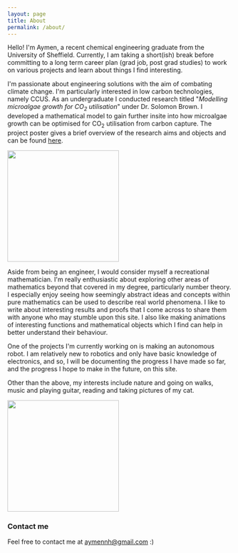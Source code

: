 ```yaml
---
layout: page
title: About
permalink: /about/
---
```


Hello! I'm Aymen, a recent chemical engineering graduate from the University of
Sheffield. Currently, I am taking a short(ish) break before committing to a long
term career plan (grad job, post grad studies) to work on various projects and
learn about things I find interesting.

I'm passionate about engineering solutions with the aim of combating climate
change. I'm particularly interested in low carbon technologies, namely CCUS. As
an undergraduate I conducted research titled "<i>Modelling microalgae growth for
CO<sub>2</sub> utilisation</i>" under Dr. Solomon Brown. I developed a
mathematical model to gain further insite into how microalgae growth can be
optimised for CO<sub>2</sub> utilisation from carbon capture. The project poster
gives a brief overview of the research aims and objects and can be found <a
href="https://raw.githubusercontent.com/aymenhafeez/blog/master/assets/images/poster.png">here</a>.

<a><img src="https://raw.githubusercontent.com/aymenhafeez/blog/master/assets/images/poster-pres.jpg" width="250"></a>

Aside from being an engineer, I would consider myself a recreational
mathematician. I'm really enthusiastic about exploring other areas of
mathematics beyond that covered in my degree, particularly number theory. I
especially enjoy seeing how seemingly abstract ideas and concepts within pure
mathematics can be used to describe real world phenomena. I like to write about
interesting results and proofs that I come across to share them with anyone who
may stumble upon this site. I also like making animations of interesting
functions and mathematical objects which I find can help in better understand
their behaviour. 

One of the projects I'm currently working on is making an autonomous robot. I
am relatively new to robotics and only have basic knowledge of electronics, and
so, I will be documenting the progress I have made so far, and the progress I
hope to make in the future, on this site.

Other than the above, my interests include nature and going on walks, music and
playing guitar, reading and taking pictures of my cat.

<a><img src="https://raw.githubusercontent.com/aymenhafeez/blog/master/assets/images/cat.jpeg" width="250"></a>

### Contact me

Feel free to contact me at [aymennh@gmail.com](mailto:aymennh@gmail.com) :)

